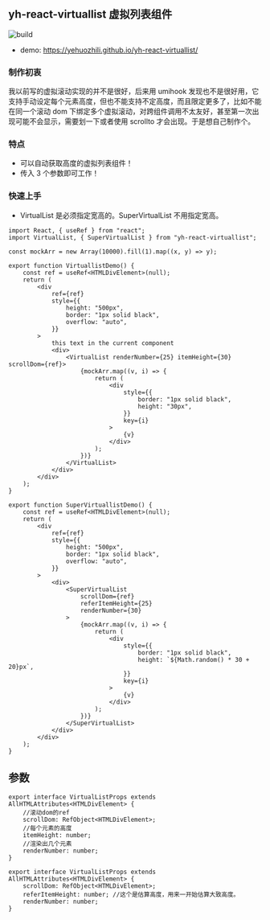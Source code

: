## yh-react-virtuallist 虚拟列表组件

![build](https://github.com/yehuozhili/yh-react-virtuallist/workflows/build/badge.svg?branch=main)

-   demo: https://yehuozhili.github.io/yh-react-virtuallist/

### 制作初衷

我以前写的虚拟滚动实现的并不是很好，后来用 umihook 发现也不是很好用，它支持手动设定每个元素高度，但也不能支持不定高度，而且限定更多了，比如不能在同一个滚动 dom 下绑定多个虚拟滚动，对跨组件调用不太友好，甚至第一次出现可能不会显示，需要划一下或者使用 scrollto 才会出现。于是想自己制作个。

### 特点

-   可以自动获取高度的虚拟列表组件！
-   传入 3 个参数即可工作！

### 快速上手

-   VirtualList 是必须指定宽高的。SuperVirtualList 不用指定宽高。

```tsx
import React, { useRef } from "react";
import VirtualList, { SuperVirtualList } from "yh-react-virtuallist";

const mockArr = new Array(10000).fill(1).map((x, y) => y);

export function VirtuallistDemo() {
	const ref = useRef<HTMLDivElement>(null);
	return (
		<div
			ref={ref}
			style={{
				height: "500px",
				border: "1px solid black",
				overflow: "auto",
			}}
		>
			this text in the current component
			<div>
				<VirtualList renderNumber={25} itemHeight={30} scrollDom={ref}>
					{mockArr.map((v, i) => {
						return (
							<div
								style={{
									border: "1px solid black",
									height: "30px",
								}}
								key={i}
							>
								{v}
							</div>
						);
					})}
				</VirtualList>
			</div>
		</div>
	);
}

export function SuperVirtuallistDemo() {
	const ref = useRef<HTMLDivElement>(null);
	return (
		<div
			ref={ref}
			style={{
				height: "500px",
				border: "1px solid black",
				overflow: "auto",
			}}
		>
			<div>
				<SuperVirtualList
					scrollDom={ref}
					referItemHeight={25}
					renderNumber={30}
				>
					{mockArr.map((v, i) => {
						return (
							<div
								style={{
									border: "1px solid black",
									height: `${Math.random() * 30 + 20}px`,
								}}
								key={i}
							>
								{v}
							</div>
						);
					})}
				</SuperVirtualList>
			</div>
		</div>
	);
}
```

## 参数

```tsx
export interface VirtualListProps extends AllHTMLAttributes<HTMLDivElement> {
	//滚动dom的ref
	scrollDom: RefObject<HTMLDivElement>;
	//每个元素的高度
	itemHeight: number;
	//渲染出几个元素
	renderNumber: number;
}
```

```tsx
export interface VirtualListProps extends AllHTMLAttributes<HTMLDivElement> {
	scrollDom: RefObject<HTMLDivElement>;
	referItemHeight: number; //这个是估算高度，用来一开始估算大致高度。
	renderNumber: number;
}
```
